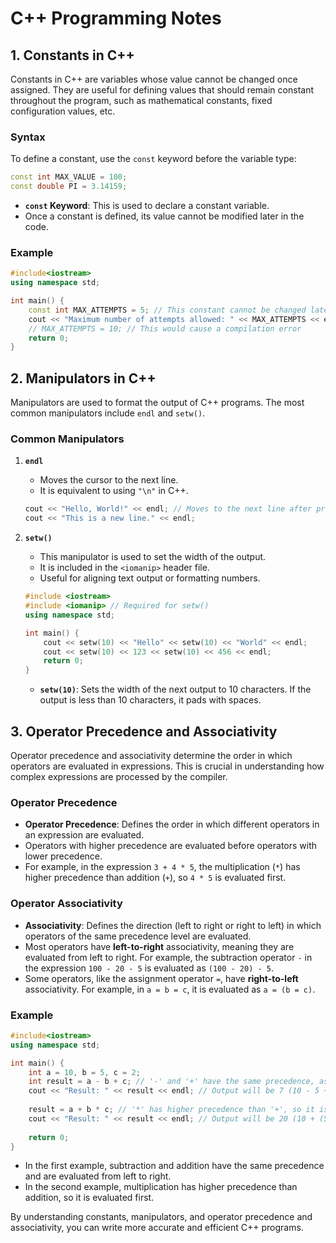 
# C++ Programming Notes

## 1. Constants in C++

Constants in C++ are variables whose value cannot be changed once assigned. They are useful for defining values that should remain constant throughout the program, such as mathematical constants, fixed configuration values, etc.

### Syntax
To define a constant, use the `const` keyword before the variable type:

```cpp
const int MAX_VALUE = 100;
const double PI = 3.14159;
```

- **`const` Keyword**: This is used to declare a constant variable.
- Once a constant is defined, its value cannot be modified later in the code.

### Example
```cpp
#include<iostream>
using namespace std;

int main() {
    const int MAX_ATTEMPTS = 5; // This constant cannot be changed later
    cout << "Maximum number of attempts allowed: " << MAX_ATTEMPTS << endl;
    // MAX_ATTEMPTS = 10; // This would cause a compilation error
    return 0;
}
```

## 2. Manipulators in C++

Manipulators are used to format the output of C++ programs. The most common manipulators include `endl` and `setw()`.

### Common Manipulators

1. **`endl`**
   - Moves the cursor to the next line.
   - It is equivalent to using `"\n"` in C++.
   
   ```cpp
   cout << "Hello, World!" << endl; // Moves to the next line after printing
   cout << "This is a new line." << endl;
   ```

2. **`setw()`**
   - This manipulator is used to set the width of the output.
   - It is included in the `<iomanip>` header file.
   - Useful for aligning text output or formatting numbers.

   ```cpp
   #include <iostream>
   #include <iomanip> // Required for setw()
   using namespace std;

   int main() {
       cout << setw(10) << "Hello" << setw(10) << "World" << endl; 
       cout << setw(10) << 123 << setw(10) << 456 << endl;
       return 0;
   }
   ```

   - **`setw(10)`**: Sets the width of the next output to 10 characters. If the output is less than 10 characters, it pads with spaces.

## 3. Operator Precedence and Associativity

Operator precedence and associativity determine the order in which operators are evaluated in expressions. This is crucial in understanding how complex expressions are processed by the compiler.

### Operator Precedence

- **Operator Precedence**: Defines the order in which different operators in an expression are evaluated.
- Operators with higher precedence are evaluated before operators with lower precedence.
- For example, in the expression `3 + 4 * 5`, the multiplication (`*`) has higher precedence than addition (`+`), so `4 * 5` is evaluated first.

### Operator Associativity

- **Associativity**: Defines the direction (left to right or right to left) in which operators of the same precedence level are evaluated.
- Most operators have **left-to-right** associativity, meaning they are evaluated from left to right. For example, the subtraction operator `-` in the expression `100 - 20 - 5` is evaluated as `(100 - 20) - 5`.
- Some operators, like the assignment operator `=`, have **right-to-left** associativity. For example, in `a = b = c`, it is evaluated as `a = (b = c)`.

### Example

```cpp
#include<iostream>
using namespace std;

int main() {
    int a = 10, b = 5, c = 2;
    int result = a - b + c; // '-' and '+' have the same precedence, associativity is left-to-right
    cout << "Result: " << result << endl; // Output will be 7 (10 - 5 + 2)
    
    result = a + b * c; // '*' has higher precedence than '+', so it is evaluated first
    cout << "Result: " << result << endl; // Output will be 20 (10 + (5 * 2))
    
    return 0;
}
```

- In the first example, subtraction and addition have the same precedence and are evaluated from left to right.
- In the second example, multiplication has higher precedence than addition, so it is evaluated first.

By understanding constants, manipulators, and operator precedence and associativity, you can write more accurate and efficient C++ programs.
